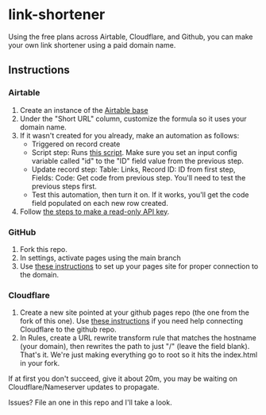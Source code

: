 # link-shortener

Using the free plans across Airtable, Cloudflare, and Github, you can make your own link shortener using a paid domain name.

## Instructions

### Airtable
1. Create an instance of the [Airtable base](https://www.airtable.com/universe/expzqYuzPyUwxLmTk/link-shortener)
2. Under the "Short URL" column, customize the formula so it uses your domain name.
3. If it wasn't created for you already, make an automation as follows:
   * Triggered on record create
   * Script step: Runs [this script](https://gist.github.com/adamjgrant/1d2dd774d257b8fa1ec8b57b4272224a). Make sure you set an input config variable called "id" to the "ID" field value from the previous step.
   * Update record step: Table: Links, Record ID: ID from first step, Fields: Code: Get code from previous step. You'll need to test the previous steps first.
   * Test this automation, then turn it on. If it works, you'll get the code field populated on each new row created.
4. Follow [the steps to make a read-only API key](https://support.airtable.com/hc/en-us/articles/360056249614-Creating-a-read-only-API-key).

### GitHub
1. Fork this repo.
2. In settings, activate pages using the main branch
3. Use [these instructions](https://docs.github.com/en/pages/configuring-a-custom-domain-for-your-github-pages-site/managing-a-custom-domain-for-your-github-pages-site) to set up your pages site for proper connection to the domain.

### Cloudflare
1. Create a new site pointed at your github pages repo (the one from the fork of this one). Use [these instructions](https://docs.github.com/en/pages/configuring-a-custom-domain-for-your-github-pages-site/managing-a-custom-domain-for-your-github-pages-site) if you need help connecting Cloudflare to the github repo.
2. In Rules, create a URL rewrite transform rule that matches the hostname (your domain), then rewrites the path to just "/" (leave the field blank). That's it. We're just making everything go to root so it hits the index.html in your fork.

If at first you don't succeed, give it about 20m, you may be waiting on Cloudflare/Nameserver updates to propagate.

Issues? File an one in this repo and I'll take a look.
